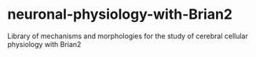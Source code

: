 # neuronal-physiology-with-Brian2
Library of mechanisms and morphologies for the study of cerebral cellular physiology with Brian2
